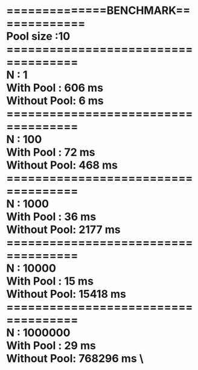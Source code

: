 ==============BENCHMARK============= \
Pool size     :10 \
==================================== \
N           : 1 \
With Pool   : 606 ms \
Without Pool: 6 ms \
==================================== \
N           : 100 \
With Pool   : 72 ms \
Without Pool: 468 ms \
==================================== \
N           : 1000 \
With Pool   : 36 ms \
Without Pool: 2177 ms \
==================================== \
N           : 10000 \
With Pool   : 15 ms \
Without Pool: 15418 ms \
==================================== \
N           : 1000000 \
With Pool   : 29 ms \
Without Pool: 768296 ms \
====================================